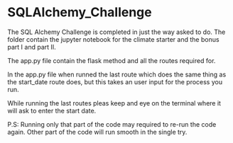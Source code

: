 # SQLAlchemy_Challenge

The SQL Alchemy Challenge is completed in just the way asked to do.
The folder contain the jupyter notebook for the climate starter and the bonus part I and part II.

The app.py file contain the flask method and all the routes required for.

In the app.py file when runned the last route which does the same thing as the start_date route does, but this takes an user input for the process you run.

While running the last routes pleas keep and eye on the terminal where it will ask to enter the start date.

P.S: Running only that part of the code may required to re-run the code again. Other part of the code will run smooth in the single try.
